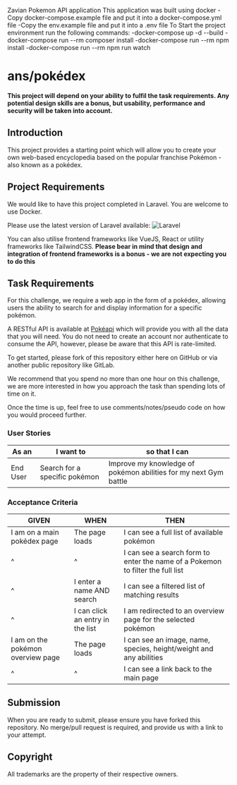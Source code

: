 Zavian
Pokemon API application
This application was built using docker
-Copy docker-compose.example file and put it into a docker-compose.yml file
-Copy the env.example file and put it into a .env file
To Start the project environment run the following commands:
-docker-compose up -d --build
-docker-compose run --rm composer install
-docker-compose run --rm npm install
-docker-compose run --rm npm run watch


# ans/pokédex

**This project will depend on your ability to fulfil the task 
requirements. Any potential design skills are a bonus, but usability, 
performance and security will be taken into account.**


## Introduction
This project provides a starting point which will allow you to create your own 
web-based encyclopedia based on the popular franchise Pokémon - also known as 
a pokédex.


## Project Requirements

We would like to have this project completed in Laravel. You are welcome to use Docker.

Please use the latest version of Laravel available: ![Laravel](https://img.shields.io/packagist/v/laravel/framework)

You can also utilise frontend frameworks like VueJS, React or utility frameworks like TailwindCSS. **Please bear in mind that design and integration of frontend frameworks is a bonus - we are not expecting you to do this**

## Task Requirements

For this challenge, we require a web app in the form of a pokédex, allowing users
the ability to search for and display information for a specific pokémon.

A RESTful API is available at [Pokéapi](https://pokeapi.co/) which will 
provide you with all the data that you will need. You do not need to create 
an account nor authenticate to consume the API, however, please 
be aware that this API is rate-limited.
 
To get started, please fork of this repository either here on GitHub or via another public repository like GitLab.

We recommend that you spend no more than one hour on this challenge,
we are more interested in how you approach the task than spending lots of time on it.

Once the time is up, feel free to use comments/notes/pseudo code on how you would proceed further.

### User Stories

| As an <type of user> | I want to <perform some task> | so that I can <achieve some goal> |
|---|---|---|
| End User | Search for a specific pokémon  | Improve my knowledge of pokémon abilities for my next Gym battle |


### Acceptance Criteria

| GIVEN | WHEN | THEN |
|---|---|---|
| I am on a main pokédex page | The page loads | I can see a full list of available pokémon |
| ^ | ^ | I can see a search form to enter the name of a Pokemon to filter the full list |
| ^ | I enter a name AND search | I can see a filtered list of matching results |
| ^ | I can click an entry in the list | I am redirected to an overview page for the selected pokémon |
| I am on the pokémon overview page | The page loads | I can see an image, name, species, height/weight and any abilities |
| ^ | ^ | I can see a link back to the main page |

 
## Submission
When you are ready to submit, please ensure you have forked this repository. No merge/pull request is required,
and provide us with a link to your attempt.

## Copyright
All trademarks are the property of their respective owners.
